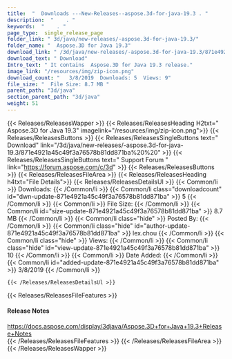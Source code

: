 ```yaml
---
title:  "  Downloads ---New-Releases--aspose.3d-for-java-19.3 . " 
description:  "    . " 
keywords:  "    . " 
page_type:  single_release_page
folder_link: " 3d/java/new-releases/-aspose.3d-for-java-19.3/"
folder_name: "  Aspose.3D for Java 19.3"
download_link: " /3d/java/new-releases/-aspose.3d-for-java-19.3/871e4921a45c49f3a76578b81dd871ba"
download_text: " Download"
Intro_text: " It contains  Aspose.3D for Java 19.3 release."
image_link: "/resources/img/zip-icon.png"
download_count: "   3/8/2019  Downloads: 5  Views: 9"
file_size: "  File Size: 8.7 MB "
parent_path: "3d/java"
section_parent_path: "3d/java"
weight: 51
---
```


{{< Releases/ReleasesWapper >}}
  {{< Releases/ReleasesHeading H2txt="  Aspose.3D for Java 19.3" imagelink="/resources/img/zip-icon.png">}}
  {{< Releases/ReleasesButtons >}}
    {{< Releases/ReleasesSingleButtons text=" Download" link="/3d/java/new-releases/-aspose.3d-for-java-19.3/871e4921a45c49f3a76578b81dd871ba%20%20" >}}
    {{< Releases/ReleasesSingleButtons text=" Support Forum " link="https://forum.aspose.com/c/3d" >}}
  {{< Releases/ReleasesButtons >}}
  {{< Releases/ReleasesFileArea >}}
    {{< Releases/ReleasesHeading h4txt="File Details">}}
    {{< Releases/ReleasesDetailsUl >}}
            {{< Common/li  >}} Downloads: {{< /Common/li >}} 
      {{< Common/li class="downloadcount" id="dwn-update-871e4921a45c49f3a76578b81dd871ba" >}} 5 {{< /Common/li >}} 
      {{< Common/li  >}} File Size: {{< /Common/li >}} 
      {{< Common/li id="size-update-871e4921a45c49f3a76578b81dd871ba" >}} 8.7 MB {{< /Common/li >}} 
      {{< Common/li  class="hide" >}} Posted By: {{< /Common/li >}} 
      {{< Common/li class="hide" id="author-update-871e4921a45c49f3a76578b81dd871ba" >}} lex.chou {{< /Common/li >}} 
      {{< Common/li class="hide"  >}} Views: {{< /Common/li >}} 
      {{< Common/li class="hide" id="view-update-871e4921a45c49f3a76578b81dd871ba" >}} 10 {{< /Common/li >}} 
      {{< Common/li  >}} Date Added: {{< /Common/li >}} 
      {{< Common/li id="added-update-871e4921a45c49f3a76578b81dd871ba" >}} 3/8/2019 {{< /Common/li >}} 

    {{< /Releases/ReleasesDetailsUl >}}

  {{< Releases/ReleasesFileFeatures >}}
      <h4>Release Notes</h4><div><a href="https://docs.aspose.com/display/3djava/Aspose.3D+for+Java+19.3+Release+Notes">https://docs.aspose.com/display/3djava/Aspose.3D+for+Java+19.3+Release+Notes</a></div>
  {{< /Releases/ReleasesFileFeatures >}}
 {{< /Releases/ReleasesFileArea >}}
{{< /Releases/ReleasesWapper >}}


